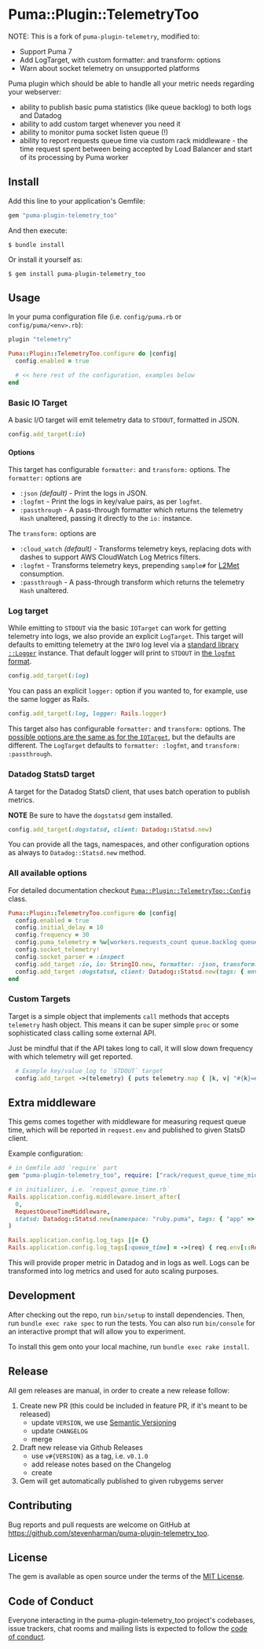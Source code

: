 # Puma::Plugin::TelemetryToo

NOTE: This is a fork of `puma-plugin-telemetry`, modified to:

- Support Puma 7
- Add LogTarget, with custom formatter: and transform: options
- Warn about socket telemetry on unsupported platforms

Puma plugin which should be able to handle all your metric needs regarding your webserver:

- ability to publish basic puma statistics (like queue backlog) to both logs and Datadog
- ability to add custom target whenever you need it
- ability to monitor puma socket listen queue (!)
- ability to report requests queue time via custom rack middleware - the time request spent between being accepted by Load Balancer and start of its processing by Puma worker

## Install

Add this line to your application's Gemfile:

```ruby
gem "puma-plugin-telemetry_too"
```

And then execute:

```console
$ bundle install
```

Or install it yourself as:

```console
$ gem install puma-plugin-telemetry_too
```

## Usage

In your puma configuration file (i.e. `config/puma.rb` or `config/puma/<env>.rb`):

```ruby
plugin "telemetry"

Puma::Plugin::TelemetryToo.configure do |config|
  config.enabled = true

  # << here rest of the configuration, examples below
end
```

### Basic IO Target

A basic I/O target will emit telemetry data to `STDOUT`, formatted in JSON.

```ruby
config.add_target(:io)
```

#### Options

This target has configurable `formatter:` and `transform:` options.
The `formatter:` options are

* `:json` _(default)_ - Print the logs in JSON.
* `:logfmt` - Print the logs in key/value pairs, as per `logfmt`.
* `:passthrough` - A pass-through formatter which returns the telemetry `Hash` unaltered, passing it directly to the `io:` instance.

The `transform:` options are

* `:cloud_watch` _(default)_ - Transforms telemetry keys, replacing dots with dashes to support AWS CloudWatch Log Metrics filters.
* `:logfmt` - Transforms telemetry keys, prepending `sample#` for [L2Met][l2met] consumption.
* `:passthrough` -  A pass-through transform which returns the telemetry `Hash` unaltered.

### Log target

While emitting to `STDOUT` via the basic `IOTarget` can work for getting telemetry into logs, we also provide an explicit `LogTarget`.
This target will defaults to emitting telemetry at the `INFO` log level via a [standard library `::Logger`][logger] instance.
That default logger will print to `STDOUT` in [the `logfmt` format][logfmt].

```ruby
config.add_target(:log)
```

You can pass an explicit `logger:` option if you wanted to, for example, use the same logger as Rails.

```ruby
config.add_target(:log, logger: Rails.logger)
```

This target also has configurable `formatter:` and `transform:` options.
The [possible options are the same as for the `IOTarget`](#options), but the defaults are different.
The `LogTarget` defaults to `formatter: :logfmt`, and `transform: :passthrough`.

[l2met]:  https://github.com/ryandotsmith/l2met "l2met - Logs to metrics"
[logfmt]: https://brandur.org/logfmt "logfmt - Structured log format"
[logger]: https://rubyapi.org/o/logger "Ruby's Logger, from the stdlib"

### Datadog StatsD target

A target for the Datadog StatsD client, that uses batch operation to publish metrics.

**NOTE** Be sure to have the `dogstatsd` gem installed.

```ruby
config.add_target(:dogstatsd, client: Datadog::Statsd.new)
```

You can provide all the tags, namespaces, and other configuration options as always to `Datadog::Statsd.new` method.

### All available options

For detailed documentation checkout [`Puma::Plugin::TelemetryToo::Config`](./lib/puma/plugin/telemetry_too/config.rb) class.

```ruby
Puma::Plugin::TelemetryToo.configure do |config|
  config.enabled = true
  config.initial_delay = 10
  config.frequency = 30
  config.puma_telemetry = %w[workers.requests_count queue.backlog queue.capacity]
  config.socket_telemetry!
  config.socket_parser = :inspect
  config.add_target :io, io: StringIO.new, formatter: :json, transform: :passthrough
  config.add_target :dogstatsd, client: Datadog::Statsd.new(tags: { env: ENV["RAILS_ENV"] })
end
```

### Custom Targets

Target is a simple object that implements `call` methods that accepts `telemetry` hash object. This means it can be super simple `proc` or some sophisticated class calling some external API.

Just be mindful that if the API takes long to call, it will slow down frequency with which telemetry will get reported.

```ruby
  # Example key/value log to `STDOUT` target
  config.add_target ->(telemetry) { puts telemetry.map { |k, v| "#{k}=#{v.inspect}" }.join(" ") }
```

## Extra middleware

This gems comes together with middleware for measuring request queue time, which will be reported in `request.env` and published to given StatsD client.

Example configuration:

```ruby
# in Gemfile add `require` part
gem "puma-plugin-telemetry_too", require: ["rack/request_queue_time_middleware"]

# in initializer, i.e. `request_queue_time.rb`
Rails.application.config.middleware.insert_after(
  0,
  RequestQueueTimeMiddleware,
  statsd: Datadog::Statsd.new(namespace: "ruby.puma", tags: { "app" => "accounts" })
)

Rails.application.config.log_tags ||= {}
Rails.application.config.log_tags[:queue_time] = ->(req) { req.env[::RequestQueueTimeMiddleware::ENV_KEY] }
```

This will provide proper metric in Datadog and in logs as well. Logs can be transformed into log metrics and used for auto scaling purposes.

## Development

After checking out the repo, run `bin/setup` to install dependencies. Then, run `bundle exec rake spec` to run the tests. You can also run `bin/console` for an interactive prompt that will allow you to experiment.

To install this gem onto your local machine, run `bundle exec rake install`.

## Release

All gem releases are manual, in order to create a new release follow:

1. Create new PR (this could be included in feature PR, if it's meant to be released)
   - update `VERSION`, we use [Semantic Versioning](https://semver.org/spec/v2.0.0.html)
   - update `CHANGELOG`
   - merge
2. Draft new release via Github Releases
   - use `v#{VERSION}` as a tag, i.e. `v0.1.0`
   - add release notes based on the Changelog
   - create
3. Gem will get automatically published to given rubygems server

## Contributing

Bug reports and pull requests are welcome on GitHub at https://github.com/stevenharman/puma-plugin-telemetry_too.

## License

The gem is available as open source under the terms of the [MIT License](https://opensource.org/licenses/MIT).

## Code of Conduct

Everyone interacting in the puma-plugin-telemetry_too project's codebases, issue trackers, chat rooms and mailing lists is expected to follow the [code of conduct](https://github.com/stevenharman/puma-plugin-telemetry_too/blob/master/CODE_OF_CONDUCT.md).
